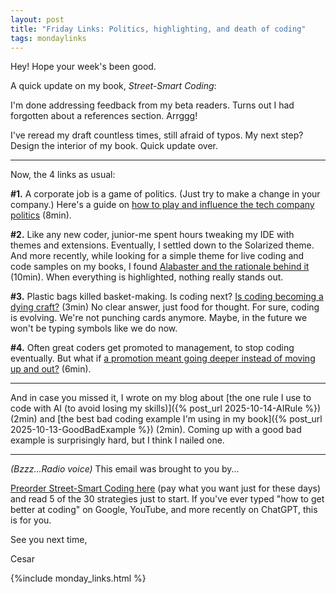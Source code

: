 ```yaml
---
layout: post
title: "Friday Links: Politics, highlighting, and death of coding"
tags: mondaylinks
---
```


Hey! Hope your week's been good.

A quick update on my book, _Street-Smart Coding_:

I'm done addressing feedback from my beta readers. Turns out I had forgotten about a references section. Arrggg!

I've reread my draft countless times, still afraid of typos. My next step? Design the interior of my book. Quick update over.

***

Now, the 4 links as usual:

**#1.** A corporate job is a game of politics. (Just try to make a change in your company.) Here's a guide on [how to play and influence the tech company politics](https://www.seangoedecke.com/how-to-influence-politics/) (8min).

**#2.** Like any new coder, junior-me spent hours tweaking my IDE with themes and extensions. Eventually, I settled down to the Solarized theme. And more recently, while looking for a simple theme for live coding and code samples on my books, I found [Alabaster and the rationale behind it](https://tonsky.me/blog/syntax-highlighting/) (10min). When everything is highlighted, nothing really stands out.

**#3.** Plastic bags killed basket-making. Is coding next? [Is coding becoming a dying craft?](https://medium.com/@jackmckayfletcher/is-software-development-a-dying-craft-419a3e13325e) (3min) No clear answer, just food for thought. For sure, coding is evolving. We're not punching cards anymore. Maybe, in the future we won't be typing symbols like we do now.

**#4.** Often great coders get promoted to management, to stop coding eventually. But what if [a promotion meant going deeper instead of moving up and out?](https://idiallo.com/blog/stop-trying-to-promote-my-best-engineers) (6min).

***

And in case you missed it, I wrote on my blog about [the one rule I use to code with AI (to avoid losing my skills)]({% post_url 2025-10-14-AIRule %}) (2min) and [the best bad coding example I'm using in my book]({% post_url 2025-10-13-GoodBadExample %}) (2min). Coming up with a good bad example is surprisingly hard, but I think I nailed one.

***

_(Bzzz...Radio voice)_ This email was brought to you by...

[Preorder Street-Smart Coding here](https://imcsarag.gumroad.com/l/streetsmartcoding) (pay what you want just for these days) and read 5 of the 30 strategies just to start. If you've ever typed "how to get better at coding" on Google, YouTube, and more recently on ChatGPT, this is for you.

See you next time,

Cesar

{%include monday_links.html %}
